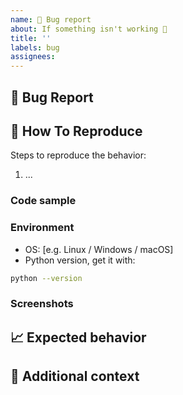 ```yaml
---
name: 🐛 Bug report
about: If something isn't working 🔧
title: ''
labels: bug
assignees:
---
```


## 🐛 Bug Report

<!-- A clear and concise description of what the bug is. -->

## 🔬 How To Reproduce

Steps to reproduce the behavior:

1. ...

### Code sample

<!-- If applicable, attach a minimal code sample to reproduce the decried issue. -->

### Environment

* OS: [e.g. Linux / Windows / macOS]
* Python version, get it with:

```bash
python --version
```

### Screenshots

<!-- If applicable, add screenshots to help explain your problem. -->

## 📈 Expected behavior

<!-- A clear and concise description of what you expected to happen. -->

## 📎 Additional context

<!-- Add any other context about the problem here. -->